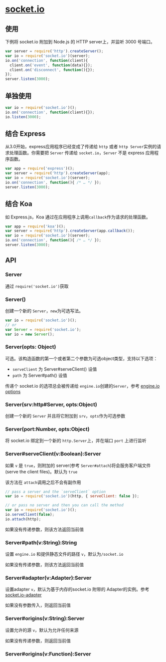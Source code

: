 # [socket.io](https://www.npmjs.com/package/socket.io)

## 使用

下例将 socket.io 附加到 Node.js 的 HTTP server上，并监听 3000 号端口。

```javascript
var server = require('http').createServer();
var io = require('socket.io')(server);
io.on('connection', function(client){
  client.on('event', function(data){});
  client.on('disconnect', function(){});
});
server.listen(3000);
```

## 单独使用

```javascript
var io = require('socket.io')();
io.on('connection', function(client){});
io.listen(3000);
```
## 结合 Express

从3.0开始，express应用程序已经变成了传递给 `http` 或者 `http Server`实例的请求处理函数。你需要把 `Server` 传递给 `socket.io`，`Server` 不是 express 应用程序函数。

```javascript
var app = require('express')();
var server = require('http').createServer(app);
var io = require('socket.io')(server);
io.on('connection', function(){ /* … */ });
server.listen(3000);
```

## 结合 Koa

如 Express.js，Koa 通过在应用程序上调用`callback`作为请求的处理函数。

```javascript
var app = require('koa')();
var server = require('http').createServer(app.callback());
var io = require('socket.io')(server);
io.on('connection', function(){ /* … */ });
server.listen(3000);
```

## API

### Server

通过 `require('socket.io')`获取

### Server()

创建一个新的 `Server`，`new`为可选写法。

```javascript
var io = require('socket.io')();
// or
var Server = require('socket.io');
var io = new Server();
```

### Server(opts: Object)

可选。该构造函数的第一个或者第二个参数为可选object类型，支持以下选项：
- `serveClient` 为 Server#serveClient() 设值
- `path` 为 Server#path() 设值

传递个 socket.io 的选项总会被传递给 `engine.io`创建的`Server`，参考 [engine.io options](https://github.com/socketio/engine.io#methods-1)

### Server(srv:http#Server, opts:Object)

创建一个新的 `Server` 并且将它附加到 `srv`，`opts`作为可选参数


### Server(port:Number, opts:Object)

将 socket.io 绑定到一个新的 `http.Server`上，并在端口 `port` 上进行监听

### Server#serveClient(v:Boolean):Server

如果 `v` 是 `true`，则附加的 server(参考 `Server#attach`)将会服务客户端文件(serve the client files)。默认为 `true`

该方法在 `attach`调用之后不会有副作用

```javascript
// pass a server and the `serveClient` option
var io = require('socket.io')(http, { serveClient: false });

// or pass no server and then you can call the method
var io = require('socket.io')();
io.serveClient(false);
io.attach(http);
```

如果没有传递参数，则该方法返回当前值

### Server#path(v:String):String

设置 `engine.io` 和提供静态文件的路径 `v`，默认为`/socket.io`

如果没有传递参数，则该方法返回当前值

### Server#adapter(v:Adapter):Server

设置adapter `v`，默认为基于内存的socket.io 附带的 Adapter的实例。参考[socket.io-adapter](https://github.com/socketio/socket.io-adapter)

如果没有参数传入，则返回当前值

### Server#origins(v:String):Server

设置允许的源 `v`，默认为允许任何来源

如果没有传递参数，则返回当前值

### Server#origins(v:Function):Server
